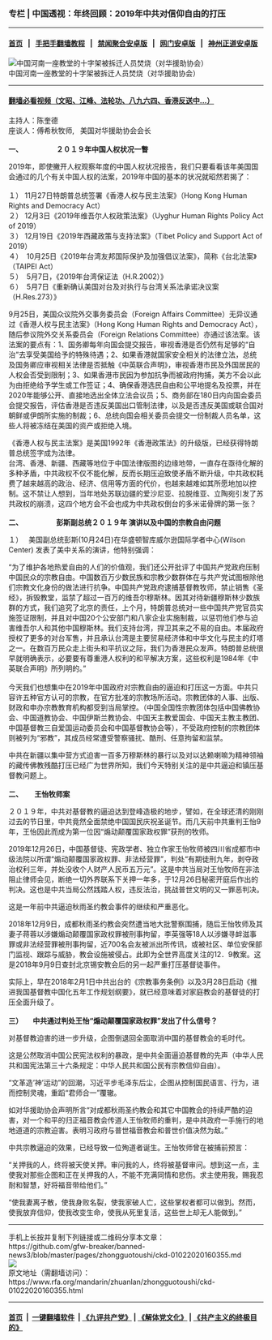 ### 专栏 | 中国透视：年终回顾：2019年中共对信仰自由的打压
------------------------

#### [首页](https://github.com/gfw-breaker/banned-news3/blob/master/README.md) &nbsp;&nbsp;|&nbsp;&nbsp; [手把手翻墙教程](https://github.com/gfw-breaker/guides/wiki) &nbsp;&nbsp;|&nbsp;&nbsp; [禁闻聚合安卓版](https://github.com/gfw-breaker/bn-android) &nbsp;&nbsp;|&nbsp;&nbsp; [网门安卓版](https://github.com/oGate2/oGate) &nbsp;&nbsp;|&nbsp;&nbsp; [神州正道安卓版](https://github.com/SzzdOgate/update) 



<div id="headerimg">
 <img alt="中国河南一座教堂的十字架被拆迁人员焚烧（对华援助协会）" src="https://www.rfa.org/mandarin/zhuanlan/zhongguotoushi/ckd-01022020160355.html/yt0102l.jpg/image" title="中国河南一座教堂的十字架被拆迁人员焚烧（对华援助协会）"/>
 <div id="headerimgcontents">
  <div id="headerimgcaption">
   <span>
    中国河南一座教堂的十字架被拆迁人员焚烧（对华援助协会）
   </span>
   <!-- zoomattribute -->
  </div>
  <!-- headerimgcaption -->
 </div>
 <!-- headerimagecontents -->
</div>

<hr/>


#### [翻墙必看视频（文昭、江峰、法轮功、八九六四、香港反送中...）](http://167.172.214.107/home.html)

<div id="storytext">
 <div>
  <div class="slot_header">
  </div>
 </div>
 <p>
  主持人：陈奎德
  <br/>
  座谈人：傅希秋牧师,   美国对华援助协会会长
  <br/>
  <br/>
  <b>
   一、                    ２０１９年中国人权状况一瞥
  </b>
 </p>
 <p>
  2019年，即使撇开人权观察年度的中国人权状况报告，我们只要看看该年美国国会通过的几个有关中国人权的法案，2019年中国的基本的状况就昭然若揭了：
  <br/>
  <br/>
  １） 11月27日特朗普总统签署《香港人权与民主法案》（Hong Kong Human Rights and Democracy Act）
  <br/>
  ２） 12月3日《2019年维吾尔人权政策法案》（Uyghur Human Rights Policy Act of 2019）
  <br/>
  ３） 12月19日《2019年西藏政策与支持法案》（Tibet Policy and Support Act of 2019）
  <br/>
  ４）  10月25日《2019年台湾友邦国际保护及加强倡议法案》，简称《台北法案》（TAIPEI Act）
  <br/>
  ５）  5月7日，《2019年台湾保证法（H.R.2002）》
  <br/>
  ６）  5月7日《重新确认美国对台及对执行与台湾关系法承诺决议案（H.Res.273）》
 </p>
 <p>
  9月25日，美国众议院外交事务委员会（Foreign Affairs Committee）无异议通过《香港人权与民主法案》（Hong Kong Human Rights and Democracy Act），随后参议院外交关系委员会（Foreign Relations Committee）亦通过该法案。该法案的要点有：1、国务卿每年向国会提交报告，审视香港是否仍然有足够的“自治”去享受美国给予的特殊待遇；2、如果香港就国家安全相关的法律立法，总统及国务卿应审视相关法律是否抵触《中英联合声明》，审视香港市民及外国居民的人权会否受到限制；3、如果香港市民因为参加抗争而被政府拘捕，美方不会以此为由拒绝给予学生或工作签证；4、确保香港选民自由和公平地提名及投票，并在2020年能够公开、直接地选出全体立法会议员；5、商务部在180日内向国会委员会提交报告，评估香港是否违反美国出口管制法律，以及是否违反美国或联合国对朝鲜或伊朗所实施的制裁；6、总统向国会相关委员会提交一份制裁人员名单，这些人将被冻结在美国的资产或拒绝入境。
 </p>
 <p>
  《香港人权与民主法案》是美国1992年《香港政策法》的升级版，已经获得特朗普总统签字成为法律。
  <br/>
  台湾、香港、新疆、西藏等地位于中国法律版图的边缘地带，一直存在亟待化解的多种矛盾，中共政权不仅不能化解，反而长期压迫致使矛盾不断升级，中共政权耗费了越来越高的政治、经济、信用等方面的代价，也越来越难如其所愿地加以控制。这不禁让人想到，当年地处苏联边疆的爱沙尼亚、拉脱维亚、立陶宛引发了苏共政权的崩溃，这四个地方会不会也成为中共政权倒台的多米诺骨牌的第一张？
  <br/>
  <br/>
  <b>
   二、                    彭斯副总统２０１９年 演讲以及中国的宗教自由问题
  </b>
 </p>
 <p>
  １）   美国副总统彭斯(10月24日)在华盛顿智库威尔逊国际学者中心(Wilson Center) 发表了美中关系的演讲，他特别强调：
 </p>
 <p>
  “为了维护各地热爱自由的人们的价值观，我们还公开批评了中国共产党政府压制中国民众的宗教自由。中国数百万少数民族和宗教少数群体在与共产党试图根除他们宗教文化身份的做法进行抗争。中国共产党政府逮捕基督教牧师，禁止销售《圣经》，拆毁教堂，监禁了超过一百万的维吾尔穆斯林。因其对待新疆穆斯林少数族群的方式，我们追究了北京的责任，上个月，特朗普总统对一些中国共产党官员实施签证限制，并且对中国20个公安部门和八家企业实施制裁，以惩罚他们参与迫害维吾尔人和其他中国穆斯林。我们支持台湾，捍卫其来之不易的自由。本届政府授权了更多的对台军售，并且承认台湾是主要贸易经济体和中华文化与民主的灯塔之一。在数百万民众走上街头和平抗议之际，我们为香港民众发声。特朗普总统很早就明确表示，必要要有尊重港人权利的和平解决方案，这些权利是1984年《中英联合声明》所列明的。”
  <br/>
  <br/>
  今天我们也想集中在2019年中国政府对宗教自由的逼迫和打压这一方面。中共只容许五种官方认可的宗教，在官方批准的宗教场所活动。宗教团体的人事、出版、财政和申办宗教教育机构都受到当局掌控。（中国全国性宗教团体包括中国佛教协会、中国道教协会、中国伊斯兰教协会、中国天主教爱国会、中国天主教主教团、中国基督教三自爱国运动委员会和中国基督教协会等），不受政府控制的宗教团体则被列为“邪教”，其成员经常遭受警察骚扰、酷刑、任意拘留和监禁。
 </p>
 <p>
  中共在新疆以集中营方式迫害一百多万穆斯林的暴行以及对以达赖喇嘛为精神领袖的藏传佛教残酷打压已经广为世界所知，我们今天特别关注的是中共逼迫和镇压基督教问题上。
  <br/>
  <br/>
  <b>
   二、       王怡牧师案
  </b>
 </p>
 <p>
  ２０１９年，中共对基督教的逼迫达到登峰造极的地步，譬如，在全球还清的刚刚过去的节日里，中共竟然全面禁绝中国国民庆祝圣诞节。而几天前中共重判王怡9年，王怡因此而成为第一位因“煽动颠覆国家政权罪”获刑的牧师。
 </p>
 <p>
  2019年12月26日，中国基督徒、宪政学者、独立作家王怡牧师被四川省成都市中级法院以所谓“煽动颠覆国家政权罪、非法经营罪”，判处“有期徒刑九年，剥夺政治权利三年，并处没收个人财产人民币五万元”。这是中共当局对王怡牧师在非法阻止律师会见，断绝一切外界联系下关押一年多，于12月26日秘密开庭后作出的判决。这也是中共当局公然践踏人权，违反法治，挑战普世文明的又一罪恶判决。
 </p>
 <p>
  这是一年前中共逼迫秋雨圣约教会事件的继续和严重恶化。
 </p>
 <p>
  2018年12月9日，成都秋雨圣约教会突然遭当地大批警察围捕，随后王怡牧师及其妻子蒋蓉以涉嫌煽动颠覆国家政权罪被刑事拘留，李英强等18人以涉嫌寻衅滋事罪或非法经营罪被刑事拘留，近700名会友被派出所传讯，或被社区、单位安保部门监视、跟踪与威胁，教会设施被侵占。此即为全世界高度关注的12．9教案。这是2018年9月9日查封北京锡安教会后的另一起严重打压基督徒事件。
 </p>
 <p>
  实际上，早在2018年2月1日中共出台的《宗教事务条例》以及3月28日启动《推进我国基督教中国化五年工作规划纲要》，就已经意味着对家庭教会的基督徒的打压全面升级了。
  <br/>
  <br/>
  <b>
   三）      中共通过判处王怡“煽动颠覆国家政权罪”发出了什么信号？
  </b>
 </p>
 <p>
  对基督教迫害的进一步升级，企图倒退回全面取消中国的基督教会的毛时代。
 </p>
 <p>
  这是公然取消中国公民宪法权利的暴政，是中共全面逼迫基督教的先声（中华人民共和国宪法第三十六条规定：中华人民共和国公民有宗教信仰自由）。
 </p>
 <p>
  “文革造’神’运动”的回潮，习近平步毛泽东后尘，企图从控制国民语言、行为，进而控制灵魂，重蹈“君师合一”覆辙。
 </p>
 <p>
  如对华援助协会声明所言“对成都秋雨圣约教会和其它中国教会的持续严酷的迫害，对一个和平的归正福音教会传道人王怡牧师的重判，是中共政府一手施行的地地道道的宗教迫害。表明习政府与普世福音教会和普世价值决然为敌。”
 </p>
 <p>
  中共宗教逼迫的效果，已经导致一位殉道者诞生。王怡牧师曾在被捕前预言：
 </p>
 <p>
  “关押我的人，终将被天使关押。审问我的人，终将被基督审问。想到这一点，主使我对那些企图和正在关押我的人，不能不充满同情和悲伤。求主使用我，赐我忍耐和智慧，好将福音带给他们。”
 </p>
 <p>
  “使我妻离子散，使我身败名裂，使我家破人亡，这些掌权者都可以做到。然而，使我放弃信仰，使我改变生命，使我从死里复活，这些世上却无人能做到。”
 </p>
</div>

<hr/>
手机上长按并复制下列链接或二维码分享本文章：<br/>
https://github.com/gfw-breaker/banned-news3/blob/master/pages/zhongguotoushi/ckd-01022020160355.md <br/>
<a href='https://github.com/gfw-breaker/banned-news3/blob/master/pages/zhongguotoushi/ckd-01022020160355.md'><img src='https://github.com/gfw-breaker/banned-news3/blob/master/pages/zhongguotoushi/ckd-01022020160355.md.png'/></a> <br/>
原文地址（需翻墙访问）：https://www.rfa.org/mandarin/zhuanlan/zhongguotoushi/ckd-01022020160355.html


------------------------
#### [首页](https://github.com/gfw-breaker/banned-news3/blob/master/README.md) &nbsp;|&nbsp; [一键翻墙软件](https://github.com/gfw-breaker/nogfw/blob/master/README.md) &nbsp;| [《九评共产党》](https://github.com/gfw-breaker/9ping.md/blob/master/README.md#九评之一评共产党是什么) | [《解体党文化》](https://github.com/gfw-breaker/jtdwh.md/blob/master/README.md) | [《共产主义的终极目的》](https://github.com/gfw-breaker/gczydzjmd.md/blob/master/README.md)


<img src='http://gfw-breaker.win/banned-news3/pages/zhongguotoushi/ckd-01022020160355.md' width='0px' height='0px'/>